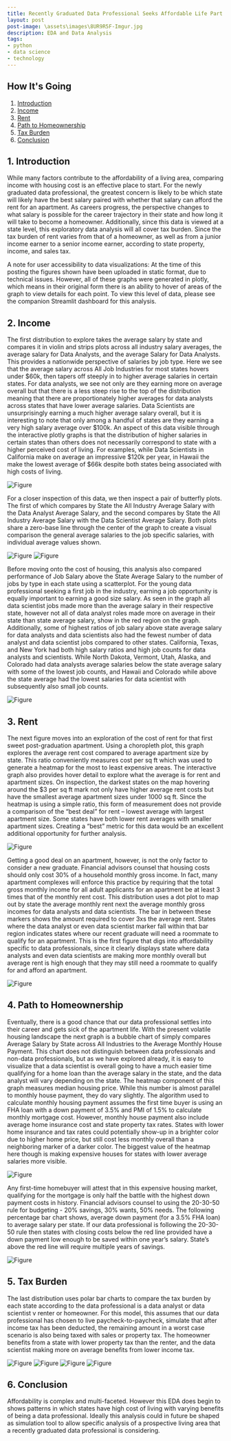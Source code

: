 ```yaml
---
title: Recently Graduated Data Professional Seeks Affordable Life Part 2
layout: post
post-image: \assets\images\8UR9R5F-Imgur.jpg
description: EDA and Data Analysis
tags:
- python
- data science
- technology
---
```


## How It's Going

1. [Introduction](#1-introduction)
2. [Income](#2-income)
3. [Rent](#3-rent)
4. [Path to Homeownership](#4-path-to-homeownership)
5. [Tax Burden](#3-tax-burden)
6. [Conclusion](#6-conclusion)


## 1. Introduction

While many factors contribute to the affordability of a living area, comparing income with housing cost is an effective place to start. For the newly graduated data professional, the greatest concern is likely to be which state will likely have the best salary paired with whether that salary can afford the rent for an apartment. As careers progress, the perspective changes to what salary is possible for the career trajectory in their state and how long it will take to become a homeowner. Additionally, since this data is viewed at a state level, this exploratory data analysis will all cover tax burden. Since the tax burden of rent varies from that of a homeowner, as well as from a junior income earner to a senior income earner, according to state property, income, and sales tax.

A note for user accessibility to data visualizations: At the time of this posting the figures shown have been uploaded in static format, due to technical issues. However, all of these graphs were generated in plotly, which means in their original form there is an ability to hover of areas of the graph to view details for each point. To view this level of data, please see the companion Streamlit dashboard for this analysis.

## 2. Income

The first distribution to explore takes the average salary by state and compares it in violin and strips plots across all industry salary averages, the average salary for Data Analysts, and the average Salary for Data Analysts. This provides a nationwide perspective of salaries by job type. Here we see that the average salary across All Job Industries for most states hovers under $60k, then tapers off steeply in to higher average salaries in certain states. For data analysts, we see not only are they earning more on average overall but that there is a less steep rise to the top of the distribution meaning that there are proportionately higher averages for data analysts across states that have lower average salaries. Data Scientists are unsurprisingly earning a much higher average salary overall, but it is interesting to note that only among a handful of states are they earning a very high salary average over $100k. An aspect of this data visible through the interactive plotly graphs is that the distribution of higher salaries in certain states than others does not necessarily correspond to state with a higher perceived cost of living. For examples, while Data Scientists in California make on average an impressive $120k per year, in Hawaii the make the lowest average of $66k despite both states being associated with high costs of living.

![Figure]({{site.url}}/assets/images/386final_eda/fig3.png)

For a closer inspection of this data, we then inspect a pair of butterfly plots. The first of which compares by State the All Industry Average Salary with the Data Analyst Average Salary, and the second compares by State the All Industry Average Salary with the Data Scientist Average Salary. Both plots share a zero-base line through the center of the graph to create a visual comparison the general average salaries to the job specific salaries, with individual average values shown.

![Figure]({{site.url}}/assets/images/386final_eda/fig1.png)
![Figure]({{site.url}}/assets/images/386final_eda/fig2.png)

Before moving onto the cost of housing, this analysis also compared performance of Job Salary above the State Average Salary to the number of jobs by type in each state using a scatterplot. For the young data professional seeking a first job in the industry, earning a job opportunity is equally important to earning a good size salary. As seen in the graph all data scientist jobs made more than the average salary in their respective state, however not all of data analyst roles made more on average in their state than state average salary, show in the red region on the graph. Additionally, some of highest ratios of job salary above state average salary for data analysts and data scientists also had the fewest number of data analyst and data scientist jobs compared to other states. California, Texas, and New York had both high salary ratios and high job counts for data analysts and scientists. While North Dakota, Vermont, Utah, Alaska, and Colorado had data analysts average salaries below the state average salary with some of the lowest job counts, and Hawaii and Colorado while above the state average had the lowest salaries for data scientist with subsequently also small job counts. 

![Figure]({{site.url}}/assets/images/386final_eda/fig4.png)

## 3. Rent

The next figure moves into an exploration of the cost of rent for that first sweet post-graduation apartment. Using a choropleth plot, this graph explores the average rent cost compared to average apartment size by state. This ratio conveniently measures cost per sq ft which was used to generate a heatmap for the most to least expensive areas. The interactive graph also provides hover detail to explore what the average is for rent and apartment sizes. On inspection, the darkest states on the map hovering around the $3 per sq ft mark not only have higher average rent costs but have the smallest average apartment sizes under 1000 sq ft. Since the heatmap is using a simple ratio, this form of measurement does not provide a comparison of the “best deal” for rent – lowest average with largest apartment size. Some states have both lower rent averages with smaller apartment sizes. Creating a “best” metric for this data would be an excellent additional opportunity for further analysis.

![Figure]({{site.url}}/assets/images/386final_eda/fig5.png)

Getting a good deal on an apartment, however, is not the only factor to consider a new graduate. Financial advisors counsel that housing costs should only cost 30% of a household monthly gross income. In fact, many apartment complexes will enforce this practice by requiring that the total gross monthly income for all adult applicants for an apartment be at least 3 times that of the monthly rent cost. This distribution uses a dot plot to map out by state the average monthly rent next the average monthly gross incomes for data analysts and data scientists. The bar in between these markers shows the amount required to cover 3xs the average rent. States where the data analyst or even data scientist marker fall within that bar region indicates states where our recent graduate will need a roommate to qualify for an apartment. This is the first figure that digs into affordability specific to data professionals, since it clearly displays state where data analysts and even data scientists are making more monthly overall but average rent is high enough that they may still need a roommate to qualify for and afford an apartment.

![Figure]({{site.url}}/assets/images/386final_eda/fig6.png)


## 4. Path to Homeownership

Eventually, there is a good chance that our data professional settles into their career and gets sick of the apartment life. With the present volatile housing landscape the next graph is a bubble chart of simply compares Average Salary by State across All Industries to the Average Monthly House Payment. This chart does not distinguish between data professionals and non-data professionals, but as we have explored already, it is easy to visualize that a data scientist is overall going to have a much easier time qualifying for a home loan than the average salary in the state, and the data analyst will vary depending on the state. The heatmap component of this graph measures median housing price. While this number is almost parallel to monthly house payment, they do vary slightly. The algorithm used to calculate monthly housing payment assumes the first time buyer is using an FHA loan with a down payment of 3.5% and PMI of 1.5% to calculate monthly mortgage cost. However, monthly house payment also include average home insurance cost and state property tax rates. States with lower home insurance and tax rates could potentially show-up in a brighter color due to higher home price, but still cost less monthly overall than a neighboring marker of a darker color. The biggest value of the heatmap here though is making expensive houses for states with lower average salaries more visible.

![Figure]({{site.url}}/assets/images/386final_eda/fig7.png)

Any first-time homebuyer will attest that in this expensive housing market, qualifying for the mortgage is only half the battle with the highest down payment costs in history. Financial advisors counsel to using the 20-30-50 rule for budgeting - 20% savings, 30% wants, 50% needs. The following percentage bar chart shows, average down payment (for a 3.5% FHA loan) to average salary per state. If our data professional is following the 20-30-50 rule then states with closing costs below the red line provided have a down payment low enough to be saved within one year’s salary. State’s above the red line will require multiple years of savings.

![Figure]({{site.url}}/assets/images/386final_eda/fig8.png)



## 5. Tax Burden

The last distribution uses polar bar charts to compare the tax burden by each state according to the data professional is a data analyst or data scientist v renter or homeowner. For this model, this assumes that our data professional has chosen to live paycheck-to-paycheck, simulate that after income tax has been deducted, the remaining amount in a worst case scenario is also being taxed with sales or property tax. The homeowner benefits from a state with lower property tax than the renter, and the data scientist making more on average benefits from lower income tax. 

![Figure]({{site.url}}/assets/images/386final_eda/fig9.png)
![Figure]({{site.url}}/assets/images/386final_eda/fig10.png)
![Figure]({{site.url}}/assets/images/386final_eda/fig11.png)
![Figure]({{site.url}}/assets/images/386final_eda/fig12.png)

## 6. Conclusion

Affordability is complex and multi-faceted. However this EDA does begin to shows patterns in which states have high cost of living with varying benefits of being a data professional. Ideally this analysis could in future be shaped as simulation tool to allow specific analysis of a prospective living area that a recently graduated data professional is considering.